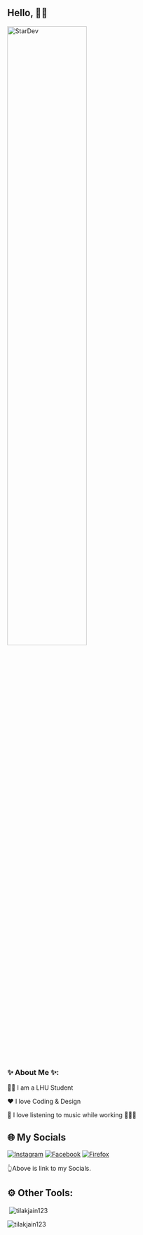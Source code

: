 ## Hello, 🖐🏻

<img src="#" alt="StarDev" width="60%">

### ✨ About Me ✨:
👨‍🎓 I am a LHU Student

❤️ I love Coding & Design

🎵 I love listening to music while working 👨🏻‍💻


## 🌐 My Socials
[![Instagram](https://img.shields.io/badge/Instagram-%23E4405F.svg?style=for-the-badge&logo=Instagram&logoColor=white)](https://instagram.com/lils0uxz) 
[![Facebook](https://img.shields.io/badge/Facebook-%231877F2.svg?style=for-the-badge&logo=Facebook&logoColor=white)](https://www.facebook.com/lil.s0uxz/)
[![Firefox](https://img.shields.io/badge/Firefox-FF7139?style=for-the-badge&logo=Firefox-Browser&logoColor=white)](https://s0uxz.carrd.co/)

👆Above is link to my Socials.

## ⚙️ Other Tools:

<p>&nbsp;<img align="center" src="https://github-readme-stats.vercel.app/api?username=tilakjain123&show_icons=true&locale=en" alt="tilakjain123" /></p>

<p><img align="center" src="https://github-readme-streak-stats.herokuapp.com/?user=tilakjain123&" alt="tilakjain123" /></p>

